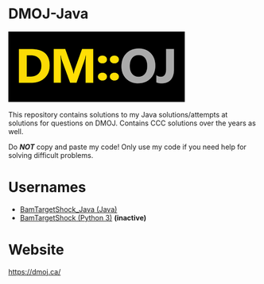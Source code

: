 # DMOJ-Java
![](/images/DMOJ.png)

This repository contains solutions to my Java solutions/attempts at solutions for questions on DMOJ. Contains CCC solutions over the years as well.

Do ***NOT*** copy and paste my code! Only use my code if you need help for solving difficult problems.

# Usernames
 - [BamTargetShock_Java (Java)](https://dmoj.ca/user/BamTargetShock_Java)
 - [BamTargetShock (Python 3)](https://dmoj.ca/user/BamTargetShock) **(inactive)**

# Website
https://dmoj.ca/

